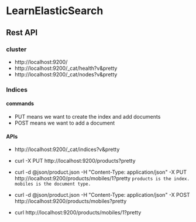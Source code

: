 # LearnElasticSearch

## Rest API

### cluster
- http://localhost:9200/
- http://localhost:9200/_cat/health?v&pretty
- http://localhost:9200/_cat/nodes?v&pretty

### Indices
#### commands
- PUT means we want to create the index and add documents
- POST means we want to add a document

#### APIs
- http://localhost:9200/_cat/indices?v&pretty
- curl -X PUT http://localhost:9200/products?pretty
- curl -d @json/product.json -H "Content-Type: application/json" -X PUT http://localhost:9200/products/mobiles/1?pretty
`products is the index. 
mobiles is the document type.`

- curl -d @json/product.json -H "Content-Type: application/json" -X POST http://localhost:9200/products/mobiles?pretty
- curl http://localhost:9200/products/mobiles/1?pretty

